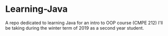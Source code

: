 # Learning-Java
A repo dedicated to learning Java for an intro to OOP course (CMPE 212) I'll be taking during the winter term of 2019 as a second year student.
